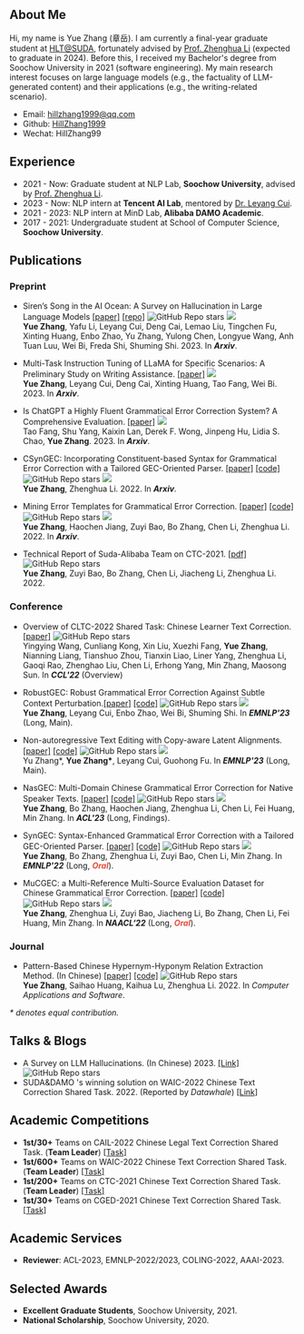 ## About Me

Hi, my name is Yue Zhang (章岳). I am currently a final-year graduate student at [HLT@SUDA](http://hlt.suda.edu.cn), fortunately advised by [Prof. Zhenghua Li](http://hlt.suda.edu.cn/~zhli) (expected to graduate in 2024). 
Before this, I received my Bachelor's degree from Soochow University in 2021 (software engineering).
My main research interest focuses on large language models (e.g., the factuality of LLM-generated content) and their applications (e.g., the writing-related scenario).

<!-- 
<i style="color:#e74d3c">I am actively looking for a Ph.D. position in 2024 Fall. Feel free to contact me if you are interested!</i>  
-->

+ Email: [hillzhang1999@qq.com](mailto:hillzhang1999@qq.com)
+ Github: [HillZhang1999](https://github.com/HillZhang1999)
+ Wechat: HillZhang99

## Experience

+ 2021 - Now: Graduate student at NLP Lab, **Soochow University**, advised by [Prof. Zhenghua Li](http://hlt.suda.edu.cn/~zhli).
+ 2023 - Now: NLP intern at **Tencent AI Lab**, mentored by [Dr. Leyang Cui](https://nealcly.github.io/).
+ 2021 - 2023: NLP intern at MinD Lab, **Alibaba DAMO Academic**.
+ 2017 - 2021: Undergraduate student at School of Computer Science, **Soochow University**.


## Publications
### Preprint
* Siren’s Song in the AI Ocean: A Survey on Hallucination in Large Language Models [[paper]](https://arxiv.org/abs/2309.01219) [[repo]](https://github.com/HillZhang1999/llm-hallucination-survey) <img alt="GitHub Repo stars" src="https://img.shields.io/github/stars/hillzhang1999/llm-hallucination-survey?style=social"> [![](https://img.shields.io/badge/dynamic/json?label=citation&query=citationCount&url=https://api.semanticscholar.org/graph/v1/paper/669441cb46666036f663f19def44bec2a838a518?fields=citationCount)](https://www.semanticscholar.org/paper/669441cb46666036f663f19def44bec2a838a518)<br> 
**Yue Zhang**, Yafu Li, Leyang Cui, Deng Cai, Lemao Liu, Tingchen Fu, Xinting Huang, Enbo Zhao, Yu Zhang, Yulong Chen, Longyue Wang, Anh Tuan Luu, Wei Bi, Freda Shi, Shuming Shi. 2023. In **_Arxiv_**.
  
* Multi-Task Instruction Tuning of LLaMA for Specific Scenarios: A Preliminary Study on Writing Assistance. [[paper]](https://arxiv.org/abs/2305.13225) [![](https://img.shields.io/badge/dynamic/json?label=citation&query=citationCount&url=https://api.semanticscholar.org/graph/v1/paper/a6df4b0c0cee5865a29bb7b9d4d424821de0681f?fields=citationCount)](https://www.semanticscholar.org/paper/a6df4b0c0cee5865a29bb7b9d4d424821de0681f)<br> 
**Yue Zhang**, Leyang Cui, Deng Cai, Xinting Huang, Tao Fang, Wei Bi. 2023. In **_Arxiv_**.

* Is ChatGPT a Highly Fluent Grammatical Error Correction System? A Comprehensive Evaluation. [[paper]](https://arxiv.org/abs/2304.01746) [![](https://img.shields.io/badge/dynamic/json?label=citation&query=citationCount&url=https://api.semanticscholar.org/graph/v1/paper/93d6fa92d60938b5bd0e405e159832b91332f169?fields=citationCount)](https://www.semanticscholar.org/paper/93d6fa92d60938b5bd0e405e159832b91332f169)<br> 
Tao Fang, Shu Yang, Kaixin Lan, Derek F. Wong, Jinpeng Hu, Lidia S. Chao, **Yue Zhang**. 2023. In **_Arxiv_**.

* CSynGEC: Incorporating Constituent-based Syntax for Grammatical Error Correction with a Tailored GEC-Oriented Parser. [[paper]](https://arxiv.org/abs/2211.08158) [[code]](https://github.com/HillZhang1999/SynGEC) <img alt="GitHub Repo stars" src="https://img.shields.io/github/stars/hillzhang1999/syngec?style=social"> [![](https://img.shields.io/badge/dynamic/json?label=citation&query=citationCount&url=https://api.semanticscholar.org/graph/v1/paper/dcd535f10cb3fe5502fa65a4dfe5766f779c34f2?fields=citationCount)](https://www.semanticscholar.org/paper/dcd535f10cb3fe5502fa65a4dfe5766f779c34f2)<br> 
**Yue Zhang**, Zhenghua Li. 2022. In **_Arxiv_**. 

* Mining Error Templates for Grammatical Error Correction. [[paper]](https://arxiv.org/abs/2206.11569) [[code]](https://github.com/HillZhang1999/gec_error_template) <img alt="GitHub Repo stars" src="https://img.shields.io/github/stars/hillzhang1999/gec_error_template?style=social"> [![](https://img.shields.io/badge/dynamic/json?label=citation&query=citationCount&url=https://api.semanticscholar.org/graph/v1/paper/a4436ee59d7fb430a49fdc2d58f0a52b7a772f5b?fields=citationCount)](https://www.semanticscholar.org/paper/a4436ee59d7fb430a49fdc2d58f0a52b7a772f5b)<br> 
**Yue Zhang**, Haochen Jiang, Zuyi Bao, Bo Zhang, Chen Li, Zhenghua Li. 2022. In **_Arxiv_**. 

* Technical Report of Suda-Alibaba Team on CTC-2021. [[pdf]](https://github.com/HillZhang1999/CTC-Report/blob/main/Report.pdf) <img alt="GitHub Repo stars" src="https://img.shields.io/github/stars/hillzhang1999/ctc-report?style=social"> <br>
**Yue Zhang**, Zuyi Bao, Bo Zhang, Chen Li, Jiacheng Li, Zhenghua Li. 2022.

### Conference
* Overview of CLTC-2022 Shared Task: Chinese Learner Text Correction. [[paper]](https://blcuicall.org/CCL2022-CLTC/reports/cltc2022-overview.pdf) <img alt="GitHub Repo stars" src="https://img.shields.io/github/stars/blcuicall/CCL2022-CLTC?style=social"> <br>
Yingying Wang, Cunliang Kong, Xin Liu, Xuezhi Fang, **Yue Zhang**, Nianning Liang, Tianshuo Zhou, Tianxin Liao, Liner Yang, Zhenghua Li, Gaoqi Rao, Zhenghao Liu, Chen Li, Erhong Yang, Min Zhang, Maosong Sun. In **_CCL'22_** (Overview)

* RobustGEC: Robust Grammatical Error Correction Against Subtle Context Perturbation.[[paper]](https://arxiv.org/pdf/2310.07299.pdf) [[code]](https://github.com/HillZhang1999/RobustGEC) <img alt="GitHub Repo stars" src="https://img.shields.io/github/stars/hillzhang1999/robustgec?style=social"> [![](https://img.shields.io/badge/dynamic/json?label=citation&query=citationCount&url=https://api.semanticscholar.org/graph/v1/paper/d8396d638bd3dadab8da65d58505cc32271ca03b?fields=citationCount)](https://www.semanticscholar.org/paper/d8396d638bd3dadab8da65d58505cc32271ca03b)<br>
**Yue Zhang**, Leyang Cui, Enbo Zhao, Wei Bi, Shuming Shi. In **_EMNLP'23_** (Long, Main).

* Non-autoregressive Text Editing with Copy-aware Latent Alignments. [[paper]](https://arxiv.org/pdf/2310.07821.pdf) [[code]](https://github.com/yzhangcs/ctc-copy) <img alt="GitHub Repo stars" src="https://img.shields.io/github/stars/yzhangcs/ctc-copy?style=social"> [![](https://img.shields.io/badge/dynamic/json?label=citation&query=citationCount&url=https://api.semanticscholar.org/graph/v1/paper/116277fd27c97d50bba2d8023d3c590c1ea8187b?fields=citationCount)](https://www.semanticscholar.org/paper/116277fd27c97d50bba2d8023d3c590c1ea8187b)<br>
Yu Zhang\*, **Yue Zhang\***, Leyang Cui, Guohong Fu. In **_EMNLP'23_** (Long, Main).

* NasGEC: Multi-Domain Chinese Grammatical Error Correction for Native Speaker Texts. [[paper]](https://arxiv.org/pdf/2305.16023.pdf) [[code]](https://github.com/HillZhang1999/NaSGEC) <img alt="GitHub Repo stars" src="https://img.shields.io/github/stars/hillzhang1999/nasgec?style=social"> [![](https://img.shields.io/badge/dynamic/json?label=citation&query=citationCount&url=https://api.semanticscholar.org/graph/v1/paper/dd521a5f10275efbb2346e1265f7977f24880161?fields=citationCount)](https://www.semanticscholar.org/paper/dd521a5f10275efbb2346e1265f7977f24880161)<br>
**Yue Zhang**, Bo Zhang, Haochen Jiang, Zhenghua Li, Chen Li, Fei Huang, Min Zhang. In **_ACL'23_** (Long, Findings).

* SynGEC: Syntax-Enhanced Grammatical Error Correction with a Tailored GEC-Oriented Parser. [[paper]](https://arxiv.org/pdf/2210.12484.pdf) [[code]](https://github.com/HillZhang1999/SynGEC) <img alt="GitHub Repo stars" src="https://img.shields.io/github/stars/hillzhang1999/syngec?style=social"> [![](https://img.shields.io/badge/dynamic/json?label=citation&query=citationCount&url=https://api.semanticscholar.org/graph/v1/paper/73c852f073c2d1a3b55a8465d33ae212e4fd7d59?fields=citationCount)](https://www.semanticscholar.org/paper/73c852f073c2d1a3b55a8465d33ae212e4fd7d59)<br>
**Yue Zhang**, Bo Zhang, Zhenghua Li, Zuyi Bao, Chen Li, Min Zhang. In **_EMNLP'22_** (Long, <strong><i style="color:#e74d3c">_Oral_</i></strong>).

* MuCGEC: a Multi-Reference Multi-Source Evaluation Dataset for Chinese Grammatical Error Correction. [[paper]](https://arxiv.org/abs/2204.10994) [[code]](https://github.com/HillZhang1999/MuCGEC) <img alt="GitHub Repo stars" src="https://img.shields.io/github/stars/hillzhang1999/mucgec?style=social"> [![](https://img.shields.io/badge/dynamic/json?label=citation&query=citationCount&url=https://api.semanticscholar.org/graph/v1/paper/7733c1117fa243c92007b2a6d45137d94d7dce77?fields=citationCount)](https://www.semanticscholar.org/paper/7733c1117fa243c92007b2a6d45137d94d7dce77)<br>
**Yue Zhang**, Zhenghua Li, Zuyi Bao, Jiacheng Li, Bo Zhang, Chen Li, Fei Huang, Min Zhang. In **_NAACL‘22_** (Long, <strong><i style="color:#e74d3c">_Oral_</i></strong>).

### Journal

* Pattern-Based Chinese Hypernym-Hyponym Relation Extraction Method. (In Chinese) [[paper]](http://qikan.cqvip.com/Qikan/Article/Detail?id=7106411840) [[code]](https://github.com/HillZhang1999/Chinese-Hypernym-Hyponym-Relation-Extraction) <img alt="GitHub Repo stars" src="https://img.shields.io/github/stars/hillzhang1999/Chinese-Hypernym-Hyponym-Relation-Extraction?style=social"><br>
**Yue Zhang**, Saihao Huang, Kaihua Lu, Zhenghua Li. 2022. In _Computer Applications and Software_.

_* denotes equal contribution._

<!-- ## Projects:

* **MuCGEC**: New Chinese GEC datasets for Chinese learners and State-of-the-art CGEC models. [[Repo]](https://github.com/HillZhang1999/MuCGEC) <br> 
<img alt="GitHub Repo stars" src="https://img.shields.io/github/stars/hillzhang1999/mucgec?style=social"> -->


## Talks & Blogs
* A Survey on LLM Hallucinations. (In Chinese) 2023. [[Link]](https://zhuanlan.zhihu.com/p/642648601) <img alt="GitHub Repo stars" src="https://img.shields.io/github/stars/hillzhang1999/llm-hallucination-survey?style=social">
* SUDA&DAMO 's winning solution on WAIC-2022 Chinese Text Correction Shared Task. 2022. (Reported by _Datawhale_) [[Link]](https://mp.weixin.qq.com/s/bBJ58agJTlCxHhYrP35DNA)

## Academic Competitions

* **1st/30+** Teams on CAIL-2022 Chinese Legal Text Correction Shared Task. (**Team Leader**) [[Task]](http://cail.cipsc.org.cn/task2.html?raceID=2&cail_tag=2022)
* **1st/600+** Teams on WAIC-2022 Chinese Text Correction Shared Task. (**Team Leader**) [[Task]](https://aistudio.baidu.com/aistudio/competition/detail/404/0/introduction)
* **1st/200+** Teams on CTC-2021 Chinese Text Correction Shared Task. (**Team Leader**) [[Task]](https://github.com/destwang/CTC2021)
* **1st/30+** Teams on CGED-2021 Chinese Text Correction Shared Task. [[Task]](https://mp.weixin.qq.com/s?__biz=MzA3OTI3MjEzNg==&mid=2650930231&idx=1&sn=41f23728ecccbf773a737fd531075a96&chksm=84435d90b334d4868b0fbb6078ddc2fc07a35eb3cb94f4133179de8b16f8fb0f9248ae36a2cd&scene=27)

## Academic Services
* **Reviewer**: ACL-2023, EMNLP-2022/2023, COLING-2022, AAAI-2023.


## Selected Awards
* **Excellent Graduate Students**, Soochow University, 2021.
* **National Scholarship**, Soochow University, 2020.

